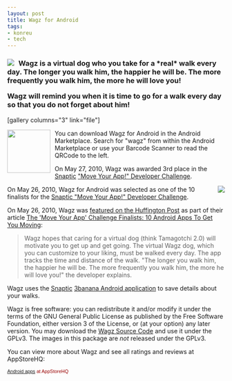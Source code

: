 ```yaml
---
layout: post
title: Wagz for Android
tags:
- konreu
- tech
---
```

<h3><img src="http://android.konreu.com{{ site.url }}/assets/2010/05/icon1.png" style="float:left; margin-right:10px;" />Wagz is a virtual dog who you take for a <strong>*real*</strong> walk every day. The longer you walk him, the happier he will be. The more frequently you walk him, the more he will love you!

Wagz will remind you when it is time to go for a walk every day so that you do not forget about him!</h3>

[gallery columns="3" link="file"]

<img src="http://android.konreu.com{{ site.url }}/assets/2010/05/wagz-qrcode-small-150x150.png" style="float:left; margin-right:10px; width:100px" />You can download Wagz for Android in the Android Marketplace. Search for "wagz" from within the Android Marketplace or use your Barcode Scanner to read the QRCode to the left. 

On May 27, 2010, Wagz was awarded 3rd place in the <a href="https://snaptic.com/">Snaptic<a> <a href="https://www.snaptic.com/challenge/">"Move Your App!" Developer Challenge</a>.

<a href="https://api.snaptic.com/challenge/winners.html"><img src="http://android.konreu.com{{ site.url }}/assets/2010/07/finalistbadge.png" style="float:right; margin-left:10px" /></a>

On May 26, 2010, Wagz for Android was selected as one of the 10 finalists for the <a href="https://api.snaptic.com/challenge/winners.html">Snaptic "Move Your App!" Developer Challenge</a>.

On May 26, 2010, Wagz was <a href="http://www.huffingtonpost.com/2010/05/26/move-your-app-challenge-f_n_590128.html#s93526">featured on the Huffington Post</a> as part of their article <a href="http://www.huffingtonpost.com/2010/05/26/move-your-app-challenge-f_n_590128.html">The 'Move Your App' Challenge Finalists: 10 Android Apps To Get You Moving</a>:

<blockquote>Wagz hopes that caring for a virtual dog (think Tamagotchi 2.0) will motivate you to get up and get going. The virtual Wagz dog, which you can customize to your liking, must be walked every day. The app tracks the time and distance of the walk. "The longer you walk him, the happier he will be. The more frequently you walk him, the more he will love you!" the developer explains.</blockquote>

Wagz uses the <a href="https://snaptic.com/">Snaptic<a> <a href="market://search?q=pname:com.threebanana.notes">3banana Android application</a> to save details about your walks.

Wagz is free software: you can redistribute it and/or modify it under the terms of the GNU General Public License as published by the Free Software Foundation, either version 3 of the License, or (at your option) any later version. You may download the <a href='http://android.konreu.com{{ site.url }}/assets/2010/05/wagz-for-android-by-konreu.tar.gz'>Wagz Source Code</a> and use it under the GPLv3. The images in this package are <em>*not*</em> released under the GPLv3.

You can view more about Wagz and see all ratings and reviews at AppStoreHQ:
<!-- AppStoreHQ app badge begin --><script src="http://www.appstorehq.com/widgets/app_badge?id=237316&h=0xyfWUsj4MhCV0IB1UmwNE1Mkmn%2BhcKjhMWfKr8x23UHsucq9GnHjASgFpxHS%0AJfF2"></script><span style="color: #990000; font-size: 11px; font-family: Arial, sans-serif;"><a href="http://android.appstorehq.com/">Android apps</a> at AppStoreHQ</span><!-- AppStoreHQ app badge end -->
<!-- AppStoreHQ:claim_code:da2c9cab013a17513e4aaa0318ed5399cddebba0 -->  
